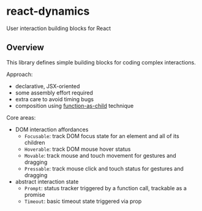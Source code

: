 # react-dynamics

User interaction building blocks for React

## Overview

This library defines simple building blocks for coding complex interactions.

Approach:

- declarative, JSX-oriented
- some assembly effort required
- extra care to avoid timing bugs
- composition using [function-as-child](https://medium.com/merrickchristensen/function-as-child-components-5f3920a9ace9) technique

Core areas:

- DOM interaction affordances
    - `Focusable`: track DOM focus state for an element and all of its children
    - `Hoverable`: track DOM mouse hover status
    - `Movable`: track mouse and touch movement for gestures and dragging
    - `Pressable`: track mouse click and touch status for gestures and dragging
- abstract interaction state
    - `Prompt`: status tracker triggered by a function call, trackable as a promise
    - `Timeout`: basic timeout state triggered via prop
